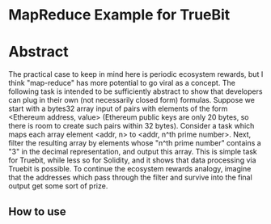 # MapReduce Example for TrueBit

# Abstract

The practical case to keep in mind here is periodic ecosystem rewards, but I think "map-reduce" has more potential to go viral as a concept.  The following task is intended to be sufficiently abstract to show that developers can plug in their own (not necessarily closed form) formulas.  Suppose we start with a bytes32 array input of pairs with elements of the form <Ethereum address, value> (Ethereum public keys are only 20 bytes, so there is room to create such pairs within 32 bytes).   Consider a task which maps each array element <addr, n> to <addr, n^th prime number>.  Next, filter the resulting array by elements whose "n^th prime number" contains a "3" in the decimal representation, and output this array.  This is simple task for Truebit, while less so for Solidity, and it shows that data processing via Truebit is possible.  To continue the ecosystem rewards analogy, imagine that the addresses which pass through the filter and survive into the final output get some sort of prize.

## How to use

<TBD>
